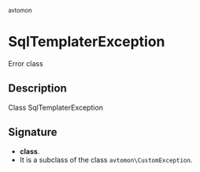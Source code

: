 <small> avtomon </small>

SqlTemplaterException
=====================

Error class

Description
-----------

Class SqlTemplaterException

Signature
---------

- **class**.
- It is a subclass of the class `avtomon\CustomException`.
